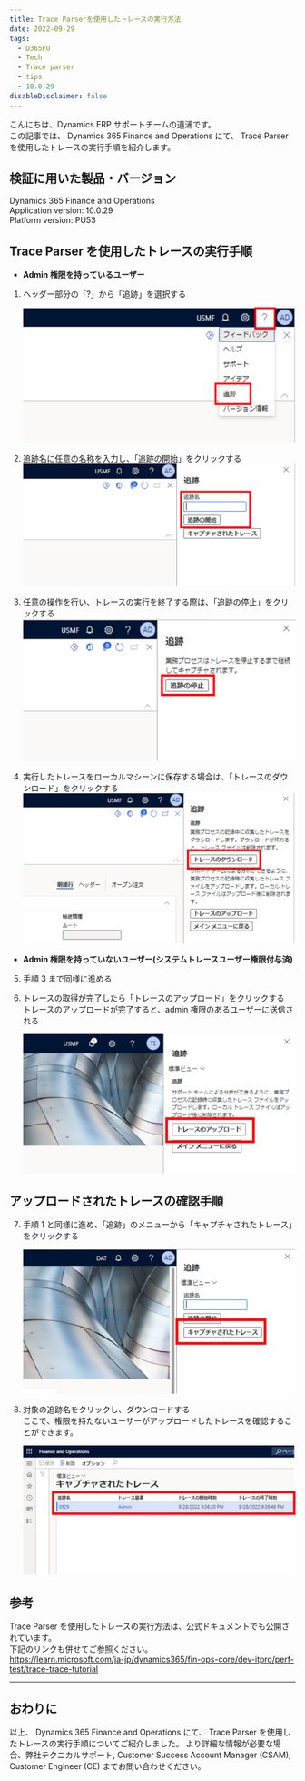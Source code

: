 ```yaml
---
title: Trace Parserを使用したトレースの実行方法
date: 2022-09-29
tags:
  - D365FO
  - Tech
  - Trace parser
  - tips
  - 10.0.29
disableDisclaimer: false
---
```


こんにちは、Dynamics ERP サポートチームの道浦です。  
この記事では、 Dynamics 365 Finance and Operations にて、 Trace Parser を使用したトレースの実行手順を紹介します。

<!-- more -->
## 検証に用いた製品・バージョン
Dynamics 365 Finance and Operations      
Application version: 10.0.29  
Platform version: PU53  



## Trace Parser を使用したトレースの実行手順

* **Admin 権限を持っているユーザー**

1. ヘッダー部分の「?」から「追跡」を選択する

    ![](./how-to-get-trace-parser/step.png)


2. 追跡名に任意の名称を入力し、「追跡の開始」をクリックする
     ![](./how-to-get-trace-parser/step2.png)


3. 任意の操作を行い、トレースの実行を終了する際は、「追跡の停止」をクリックする
     ![](./how-to-get-trace-parser/step3.png)


4.  実行したトレースをローカルマシーンに保存する場合は、「トレースのダウンロード」をクリックする
     ![](./how-to-get-trace-parser/step4.png)

 * **Admin 権限を持っていないユーザー(システムトレースユーザー権限付与済)**

5. 手順 3 まで同様に進める


6. トレースの取得が完了したら「トレースのアップロード」をクリックする  
トレースのアップロードが完了すると、admin 権限のあるユーザーに送信される

     ![](./how-to-get-trace-parser/step6.png)


## アップロードされたトレースの確認手順

7. 手順 1 と同様に進め、「追跡」のメニューから「キャプチャされたトレース」をクリックする

     ![](./how-to-get-trace-parser/step7.png)
    
8. 対象の追跡名をクリックし、ダウンロードする  
ここで、権限を持たないユーザーがアップロードしたトレースを確認することができます。

     ![](./how-to-get-trace-parser/step8.png)



## 参考
Trace Parser を使用したトレースの実行方法は、公式ドキュメントでも公開されています。  
下記のリンクも併せてご参照ください。  
https://learn.microsoft.com/ja-jp/dynamics365/fin-ops-core/dev-itpro/perf-test/trace-trace-tutorial


---
## おわりに  

以上、 Dynamics 365 Finance and Operations にて、 Trace Parser を使用したトレースの実行手順についてご紹介しました。
より詳細な情報が必要な場合、弊社テクニカルサポート, Customer Success Account Manager (CSAM), Customer Engineer (CE) までお問い合わせください。
